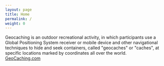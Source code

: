 ```yaml
---
layout: page
title: Home
permalink: /
weight: 0
---
```


Geocaching is an outdoor recreational activity, in which participants use a Global Positioning System receiver or mobile device and other navigational techniques to hide and seek containers, called "geocaches" or "caches", at specific locations marked by coordinates all over the world. [GeoCaching.com](https://www.geocaching.com)
